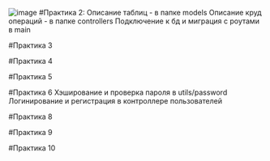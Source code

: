 ![image](https://github.com/user-attachments/assets/52e3a79f-e9de-4848-b147-7f67692b898e)
#Практика 2:
Описание таблиц - в папке models
Описание круд операций - в папке controllers
Подключение к бд и миграция с роутами в main

#Практика 3

#Практика 4

#Практика 5

#Практика 6
Хэширование и проверка пароля в utils/password
Логинирование и регистрация в контроллере пользователей

#Практика 8

#Практика 9

#Практика 10
